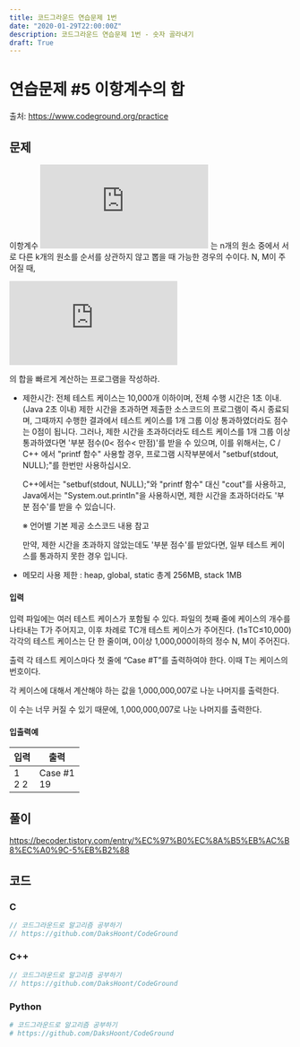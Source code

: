```yaml
---
title: 코드그라운드 연습문제 1번
date: "2020-01-29T22:00:00Z"
description: 코드그라운드 연습문제 1번 - 숫자 골라내기
draft: True
---
```


# 연습문제 \#5 이항계수의 합
출처: https://www.codeground.org/practice

## 문제
이항계수 ![(nk)](http://latex.codecogs.com/gif.latex?%5Cdpi%7B100%7D%20%5Cbg_white%20%5Cbg_white%20%5Cfn_phv%20%5Cmathrm%7B%28%7D_%7Bk%7D%5E%7Bn%7D%5Cmathrm%7B%29%7D) 는 n개의 원소 중에서 서로 다른 k개의 원소를 순서를 상관하지 않고 뽑을 때 가능한 경우의 수이다.
N, M이 주어질 때, 
 

![∑Ni=0∑Mj=0(i+ji)](http://latex.codecogs.com/gif.latex?%5Cdpi%7B100%7D%20%5Cbg_white%20%5Cbg_white%20%5Cfn_phv%20%5Csum_%7Bi%3D0%7D%5EN%5Csum_%7Bj%3D0%7D%5EM%20%5Cmathrm%7B%28%7D_%7Bi%7D%5E%7Bi&plus;j%7D%20%5Cmathrm%7B%29%7D)

의 합을 빠르게 계산하는 프로그램을 작성하라.

- 제한시간: 전체 테스트 케이스는 10,000개 이하이며, 전체 수행 시간은 1초 이내. (Java 2초 이내) 
    제한 시간을 초과하면 제출한 소스코드의 프로그램이 즉시 종료되며, 그때까지 수행한 결과에서 테스트 케이스를 1개 그룹 이상 통과하였더라도 점수는 0점이 됩니다.
    그러나, 제한 시간을 초과하더라도 테스트 케이스를 1개 그룹 이상 통과하였다면 '부분 점수(0< 점수< 만점)'를 받을 수 있으며, 이를 위해서는, C / C++ 에서 "printf 함수" 사용할 경우, 프로그램 시작부분에서 "setbuf(stdout, NULL);"를 한번만 사용하십시오.
    
    C++에서는 "setbuf(stdout, NULL);"와 "printf 함수" 대신 "cout"를 사용하고, Java에서는 "System.out.printIn"을 사용하시면, 제한 시간을 초과하더라도 '부분 점수'를 받을 수 있습니다.
    
    ※ 언어별 기본 제공 소스코드 내용 참고
    
    만약, 제한 시간을 초과하지 않았는데도 '부분 점수'를 받았다면, 일부 테스트 케이스를 통과하지 못한 경우 입니다.

- 메모리 사용 제한 : heap, global, static 총계 256MB, stack 1MB


#### 입력
입력 파일에는 여러 테스트 케이스가 포함될 수 있다.
파일의 첫째 줄에 케이스의 개수를 나타내는 T가 주어지고, 이후 차례로 TC개 테스트 케이스가 주어진다.
(1≤TC≤10,000)
 각각의 테스트 케이스는 단 한 줄이며, 0이상 1,000,000이하의 정수 N, M이 주어진다.

출력
각 테스트 케이스마다 첫 줄에 “Case #T”를 출력하여야 한다. 이때 T는 케이스의 번호이다.

각 케이스에 대해서 계산해야 하는 값을 1,000,000,007로 나눈 나머지를 출력한다.

이 수는 너무 커질 수 있기 때문에, 1,000,000,007로 나눈 나머지를 출력한다.

#### 입출력예
|   입력  |   출력  |
|--------|--------|
| 1 <br/> 2 2 | Case #1 <br/> 19 |



## 풀이
https://becoder.tistory.com/entry/%EC%97%B0%EC%8A%B5%EB%AC%B8%EC%A0%9C-5%EB%B2%88

## 코드

### C
```c
// 코드그라운드로 알고리즘 공부하기
// https://github.com/DaksHoont/CodeGround

```
### C++
```c++
// 코드그라운드로 알고리즘 공부하기
// https://github.com/DaksHoont/CodeGround

```
    
### Python
```python
# 코드그라운드로 알고리즘 공부하기
# https://github.com/DaksHoont/CodeGround


```


